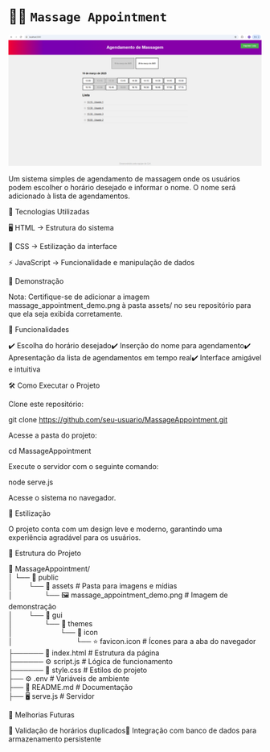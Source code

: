 # 🧖‍♂️ `Massage Appointment`

![MassageAppointment](public/assets/massage_appointment_demo.png)

Um sistema simples de agendamento de massagem onde os usuários podem escolher o horário desejado e informar o nome. O nome será adicionado à lista de agendamentos.

🚀 Tecnologias Utilizadas

🖥️ HTML → Estrutura do sistema

🎨 CSS → Estilização da interface

⚡ JavaScript → Funcionalidade e manipulação de dados

📸 Demonstração



Nota: Certifique-se de adicionar a imagem massage_appointment_demo.png à pasta assets/ no seu repositório para que ela seja exibida corretamente.

📌 Funcionalidades

✔️ Escolha do horário desejado✔️ Inserção do nome para agendamento✔️ Apresentação da lista de agendamentos em tempo real✔️ Interface amigável e intuitiva

🛠️ Como Executar o Projeto

Clone este repositório:

git clone https://github.com/seu-usuario/MassageAppointment.git

Acesse a pasta do projeto:

cd MassageAppointment

Execute o servidor com o seguinte comando:

node serve.js

Acesse o sistema no navegador.

🎨 Estilização

O projeto conta com um design leve e moderno, garantindo uma experiência agradável para os usuários.

📂 Estrutura do Projeto

📁 MassageAppointment/  
│   └── 📂 public  
│&nbsp;&nbsp;&nbsp;&nbsp;&nbsp;&nbsp;&nbsp;&nbsp;└── 📂 assets # Pasta para imagens e mídias  
│&nbsp;&nbsp;&nbsp;&nbsp;&nbsp;&nbsp;&nbsp;&nbsp;&nbsp;&nbsp;&nbsp;&nbsp;&nbsp;&nbsp;&nbsp;&nbsp;└── 🖼️ massage_appointment_demo.png  # Imagem de demonstração  
│&nbsp;&nbsp;&nbsp;&nbsp;&nbsp;&nbsp;&nbsp;&nbsp;└── 📂 gui  
│&nbsp;&nbsp;&nbsp;&nbsp;&nbsp;&nbsp;&nbsp;&nbsp;&nbsp;&nbsp;&nbsp;&nbsp;&nbsp;&nbsp;&nbsp;&nbsp;└── 📂 themes  
│&nbsp;&nbsp;&nbsp;&nbsp;&nbsp;&nbsp;&nbsp;&nbsp;&nbsp;&nbsp;&nbsp;&nbsp;&nbsp;&nbsp;&nbsp;&nbsp;&nbsp;&nbsp;&nbsp;&nbsp;&nbsp;&nbsp;&nbsp;&nbsp;└── 📂 icon  
│&nbsp;&nbsp;&nbsp;&nbsp;&nbsp;&nbsp;&nbsp;&nbsp;&nbsp;&nbsp;&nbsp;&nbsp;&nbsp;&nbsp;&nbsp;&nbsp;&nbsp;&nbsp;&nbsp;&nbsp;&nbsp;&nbsp;&nbsp;&nbsp;&nbsp;&nbsp;&nbsp;&nbsp;&nbsp;&nbsp;&nbsp;&nbsp;└── ⭐ favicon.icon  # Ícones para a aba do navegador              
├────── 📄 index.html      # Estrutura da página  
├────── ⚙️ script.js       # Lógica de funcionamento  
├────── 🎨 style.css       # Estilos do projeto  
├── ⚙️ .env            # Variáveis de ambiente    
├── 📜 README.md       # Documentação  
├── 🖥️ serve.js        # Servidor  

🚀 Melhorias Futuras

🔹 Validação de horários duplicados🔹 Integração com banco de dados para armazenamento persistente